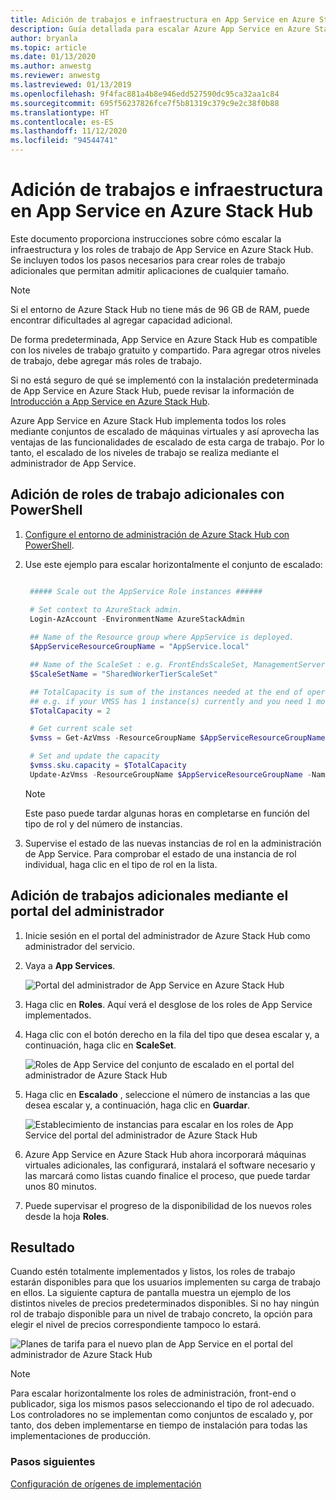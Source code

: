 ```yaml
---
title: Adición de trabajos e infraestructura en App Service en Azure Stack Hub
description: Guía detallada para escalar Azure App Service en Azure Stack Hub
author: bryanla
ms.topic: article
ms.date: 01/13/2020
ms.author: anwestg
ms.reviewer: anwestg
ms.lastreviewed: 01/13/2019
ms.openlocfilehash: 9f4fac881a4b8e946edd527590dc95ca32aa1c84
ms.sourcegitcommit: 695f56237826fce7f5b81319c379c9e2c38f0b88
ms.translationtype: HT
ms.contentlocale: es-ES
ms.lasthandoff: 11/12/2020
ms.locfileid: "94544741"
---
```

# <a name="add-workers-and-infrastructure-in-azure-app-service-on-azure-stack-hub"></a>Adición de trabajos e infraestructura en App Service en Azure Stack Hub

Este documento proporciona instrucciones sobre cómo escalar la infraestructura y los roles de trabajo de App Service en Azure Stack Hub. Se incluyen todos los pasos necesarios para crear roles de trabajo adicionales que permitan admitir aplicaciones de cualquier tamaño.

> [!NOTE]
> Si el entorno de Azure Stack Hub no tiene más de 96 GB de RAM, puede encontrar dificultades al agregar capacidad adicional.

De forma predeterminada, App Service en Azure Stack Hub es compatible con los niveles de trabajo gratuito y compartido. Para agregar otros niveles de trabajo, debe agregar más roles de trabajo.

Si no está seguro de qué se implementó con la instalación predeterminada de App Service en Azure Stack Hub, puede revisar la información de [Introducción a App Service en Azure Stack Hub](azure-stack-app-service-overview.md).

Azure App Service en Azure Stack Hub implementa todos los roles mediante conjuntos de escalado de máquinas virtuales y así aprovecha las ventajas de las funcionalidades de escalado de esta carga de trabajo. Por lo tanto, el escalado de los niveles de trabajo se realiza mediante el administrador de App Service.

## <a name="add-additional-workers-with-powershell"></a>Adición de roles de trabajo adicionales con PowerShell

1. [Configure el entorno de administración de Azure Stack Hub con PowerShell](azure-stack-powershell-configure-admin.md).

2. Use este ejemplo para escalar horizontalmente el conjunto de escalado:
   ```powershell
   
    ##### Scale out the AppService Role instances ######
   
    # Set context to AzureStack admin.
    Login-AzAccount -EnvironmentName AzureStackAdmin
                                                 
    ## Name of the Resource group where AppService is deployed.
    $AppServiceResourceGroupName = "AppService.local"

    ## Name of the ScaleSet : e.g. FrontEndsScaleSet, ManagementServersScaleSet, PublishersScaleSet , LargeWorkerTierScaleSet,      MediumWorkerTierScaleSet, SmallWorkerTierScaleSet, SharedWorkerTierScaleSet
    $ScaleSetName = "SharedWorkerTierScaleSet"

    ## TotalCapacity is sum of the instances needed at the end of operation. 
    ## e.g. if your VMSS has 1 instance(s) currently and you need 1 more the TotalCapacity should be set to 2
    $TotalCapacity = 2  

    # Get current scale set
    $vmss = Get-AzVmss -ResourceGroupName $AppServiceResourceGroupName -VMScaleSetName $ScaleSetName

    # Set and update the capacity
    $vmss.sku.capacity = $TotalCapacity
    Update-AzVmss -ResourceGroupName $AppServiceResourceGroupName -Name $ScaleSetName -VirtualMachineScaleSet $vmss 
   ```    

   > [!NOTE]
   > Este paso puede tardar algunas horas en completarse en función del tipo de rol y del número de instancias.
   >
   >

3. Supervise el estado de las nuevas instancias de rol en la administración de App Service. Para comprobar el estado de una instancia de rol individual, haga clic en el tipo de rol en la lista.

## <a name="add-additional-workers-using-the-administrator-portal"></a>Adición de trabajos adicionales mediante el portal del administrador

1. Inicie sesión en el portal del administrador de Azure Stack Hub como administrador del servicio.

2. Vaya a **App Services**.

    ![Portal del administrador de App Service en Azure Stack Hub](media/azure-stack-app-service-add-worker-roles/image01.png)

3. Haga clic en **Roles**. Aquí verá el desglose de los roles de App Service implementados.

4. Haga clic con el botón derecho en la fila del tipo que desea escalar y, a continuación, haga clic en **ScaleSet**.

    ![Roles de App Service del conjunto de escalado en el portal del administrador de Azure Stack Hub](media/azure-stack-app-service-add-worker-roles/image02.png)

5. Haga clic en **Escalado** , seleccione el número de instancias a las que desea escalar y, a continuación, haga clic en **Guardar**.

    ![Establecimiento de instancias para escalar en los roles de App Service del portal del administrador de Azure Stack Hub](media/azure-stack-app-service-add-worker-roles/image03.png)

6. Azure App Service en Azure Stack Hub ahora incorporará máquinas virtuales adicionales, las configurará, instalará el software necesario y las marcará como listas cuando finalice el proceso, que puede tardar unos 80 minutos.

7. Puede supervisar el progreso de la disponibilidad de los nuevos roles desde la hoja **Roles**.

## <a name="result"></a>Resultado

Cuando estén totalmente implementados y listos, los roles de trabajo estarán disponibles para que los usuarios implementen su carga de trabajo en ellos. La siguiente captura de pantalla muestra un ejemplo de los distintos niveles de precios predeterminados disponibles. Si no hay ningún rol de trabajo disponible para un nivel de trabajo concreto, la opción para elegir el nivel de precios correspondiente tampoco lo estará.

![Planes de tarifa para el nuevo plan de App Service en el portal del administrador de Azure Stack Hub](media/azure-stack-app-service-add-worker-roles/image04.png)

>[!NOTE]
> Para escalar horizontalmente los roles de administración, front-end o publicador, siga los mismos pasos seleccionando el tipo de rol adecuado. Los controladores no se implementan como conjuntos de escalado y, por tanto, dos deben implementarse en tiempo de instalación para todas las implementaciones de producción.

### <a name="next-steps"></a>Pasos siguientes

[Configuración de orígenes de implementación](azure-stack-app-service-configure-deployment-sources.md)
